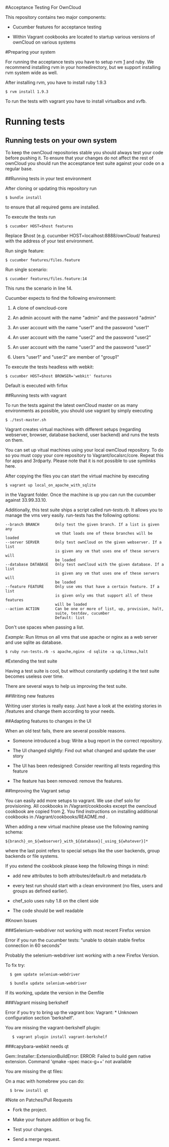 #Acceptance Testing For OwnCloud

This repository contains two major components:

* Cucumber features for acceptance testing

* Within Vagrant cookbooks are located to startup various versions of ownCloud
  on various systems

#Preparing your system


For running the acceptance tests you have to setup rvm [1] and ruby. We
recommend installing rvm in your homedirectory, but we support installing rvm
system wide as well.

After installing rvm, you have to install ruby 1.9.3

    $ rvm install 1.9.3

To run the tests with vagrant you have to install virtualbox and xvfb.

[1]: https://rvm.io

# Running tests

## Running tests on your own system

To keep the ownCloud repositories stable you should always test your code
before pushing it. To ensure that your changes do not affect the rest of
ownCloud you should run the accesptance test suite against your code on a
regular base.

##Running tests in your test environment

After cloning or updating this repository run

    $ bundle install

to ensure that all required gems are installed.

To execute the tests run

    $ cucumber HOST=$host features

Replace $host (e.g. cucumber HOST=localhost:8888/ownCloud/ features) with the address of your test environment.

Run single feature:

    $ cucumber features/files.feature

Run single scenario:

    $ cucumber features/files.feature:14

This runs the scenario in line 14.

Cucumber expects to find the following environment:

1. A clone of owncloud-core

1. An admin account with the name "admin" and the password "admin"

1. An user account with the name "user1" and the password "user1"

1. An user account with the name "user2" and the password "user2"

1. An user account with the name "user3" and the password "user3"

1. Users "user1" and "user2" are member of "group1"

To execute the tests headless with webkit:

    $ cucumber HOST=$host BROWSER='webkit' features

Default is executed with firfox

##Running tests with vagrant

To run the tests against the latest ownCloud master on as many environments
as possible, you should use vagrant by simply executing

    $ ./test-master.sh

Vagrant creates virtual machines with different setups (regarding webserver,
browser, database backend, user backend) and runs the tests on them.

You can set up vitual machines using your local ownCloud repository. To do so
you must copy your core repository to Vagrant/localsrc/core. Repeat this for
apps and 3rdparty. Please note that it is not possible to use symlinks here.

After copying the files you can start the virtual machine by executing

    $ vagrant up local_on_apache_with_sqlite

in the Vagrant folder. Once the machine is up you can run the cucumber against
33.99.33.10.

Additionally, this test suite ships a script called *run-tests.rb*. It allows
you to manage the vms very easily. run-tests has the following options:

    --branch BRANCH       Only test the given branch. If a list is given any
                          vm that loads one of these branches will be loaded
    --server SERVER       Only test ownCloud on the given webserver. If a list
                          is given any vm that uses one of these servers will
                          be loaded
    --database DATABASE   Only test ownCloud with the given database. If a list
                          is given any vm that uses one of these servers will
                          be loaded
    --feature FEATURE     Only use vms that have a certain feature. If a list
                          is given only vms that support all of these features
                          will be loaded
    --action ACTION       Can be one or more of list, up, provision, halt,
                          suite, testdav, cucumber
                          Default: list

Don't use spaces when passing a list.

*Example:* Run litmus on all vms that use apache or nginx as a web server and
use sqlite as database.

    $ ruby run-tests.rb -s apache,nginx -d sqlite -a up,litmus,halt

#Extending the test suite

Having a test suite is cool, but without constantly updating it the test suite 
becomes useless over time.

There are several ways to help us improving the test suite.

##Writing new features

Writing user stories is really easy. Just have a look at the existing stories
in /features and change them according to your needs.

##Adapting features to changes in the UI

When an old test fails, there are several possible reasons.

* Someone introduced a bug: Write a bug report in the correct repository.

* The UI changed slightly: Find out what changed and update the user story

* The UI has been redesigned: Consider rewriting all tests regarding this
  feature

* The feature has been removed: remove the features.

##Improving the Vagrant setup

You can easily add more setups to vagrant. We use chef solo for provisioning.
All cookbooks in /Vagrant/cookbooks except the owncloud cookbook are copied 
from [2]. You find instructions on installing additional cookbooks in
/Vagrant/cookbooks/README.md .

When adding a new virtual machine please use the following naming schema:

    ${branch}_on_${webserver}_with_${database}[_using_${whatever}]*

where the last point refers to special setups like the user backends, group
backends or file systems.

If you extend the cookbook please keep the following things in mind:

* add new attributes to both attributes/default.rb and metadata.rb

* every test run should start with a clean environment (no files, users and
  groups as defined earlier).

* chef\_solo uses ruby 1.8 on the client side

* The code should be well readable

[2]: http://community.opscode.com/cookbooks

#Known Issues

###Selenium-webdriver not working with most recent Firefox version

Error if you run the cucumber tests:
“unable to obtain stable firefox connection in 60 seconds”

Probably the selenium-webdriver isnt working with a new Firefox Version.

To fix try:

      $ gem update selenium-webdriver
      
      $ bundle update selenium-webdriver
      
If its working, update the version in the Gemfile

###Vagrant missing berkshelf

Error if you try to bring up the vagrant box:
Vagrant: * Unknown configuration section 'berkshelf'.

You are missing the vagrant-berkshelf plugin:

       $ vagrant plugin install vagrant-berkshelf

###capybara-webkit needs qt

Gem::Installer::ExtensionBuildError: ERROR: Failed to build gem native extension.
Command 'qmake -spec macx-g++' not available

You are missing the qt files:

On a mac with homebrew you can do:

      $ brew install qt

#Note on Patches/Pull Requests

* Fork the project.

* Make your feature addition or bug fix.

* Test your changes.

* Send a merge request.
